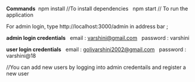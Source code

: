 **Commands**&nbsp;
npm install       //To install dependencies &nbsp;
npm start        // To run the application &nbsp;

For admin login, type http://localhost:3000/admin in address bar ; <br>

**admin login credentials** &nbsp;
email : varshini@gmail.com &nbsp;
password : varshini  &nbsp;

**user login credentials** &nbsp;
email : golivarshini2002@gmail.com &nbsp;
password : varshini@18  &nbsp;


//You can add new users by logging into admin credentails and register a new user  &nbsp;
